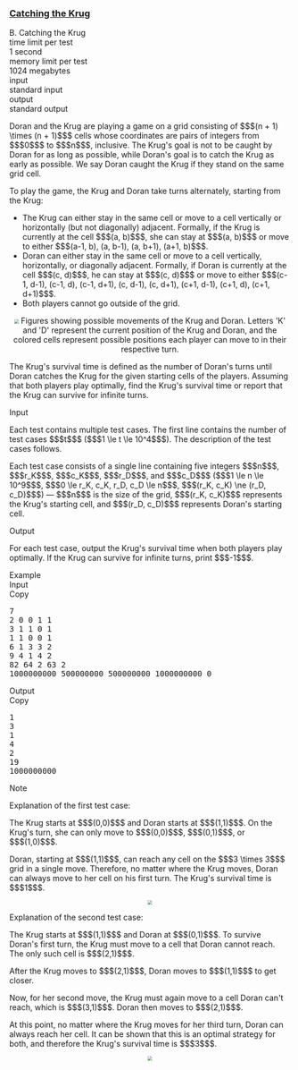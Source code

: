 <h3><a href="https://codeforces.com/contest/2152/problem/B" target="_blank" rel="noopener noreferrer">Catching the Krug</a></h3>

<div class="header"><div class="title">B. Catching the Krug</div><div class="time-limit"><div class="property-title">time limit per test</div>1 second</div><div class="memory-limit"><div class="property-title">memory limit per test</div>1024 megabytes</div><div class="input-file input-standard"><div class="property-title">input</div>standard input</div><div class="output-file output-standard"><div class="property-title">output</div>standard output</div></div><div><p>Doran and the Krug are playing a game on a grid consisting of $$$(n + 1) \times (n + 1)$$$ cells whose coordinates are pairs of integers from $$$0$$$ to $$$n$$$, inclusive. The Krug's goal is not to be <span class="tex-font-style-it">caught</span> by Doran for as long as possible, while Doran's goal is to <span class="tex-font-style-it">catch</span> the Krug as early as possible. We say Doran <span class="tex-font-style-it">caught</span> the Krug if they stand on the same grid cell.</p><p>To play the game, the Krug and Doran take turns alternately, starting from the Krug:</p><ul> <li> The Krug can either stay in the same cell or move to a cell vertically or horizontally (but <span class="tex-font-style-bf">not</span> diagonally) adjacent. Formally, if the Krug is currently at the cell $$$(a, b)$$$, she can stay at $$$(a, b)$$$ or move to either $$$(a-1, b), (a, b-1), (a, b+1), (a+1, b)$$$. </li><li> Doran can either stay in the same cell or move to a cell vertically, horizontally, or diagonally adjacent. Formally, if Doran is currently at the cell $$$(c, d)$$$, he can stay at $$$(c, d)$$$ or move to either $$$(c-1, d-1), (c-1, d), (c-1, d+1), (c, d-1), (c, d+1), (c+1, d-1), (c+1, d), (c+1, d+1)$$$. </li><li> Both players cannot go outside of the grid. </li></ul><center> <img class="tex-graphics" src="https://espresso.codeforces.com/389b09213658c44ba4b0550db897796229b5ae0d.png" style="zoom: 50.0%;max-width: 100.0%;max-height: 100.0%;"> Figures showing possible movements of the Krug and Doran. Letters 'K' and 'D' represent the current position of the Krug and Doran, and the colored cells represent possible positions each player can move to in their respective turn. </center><p>The Krug's <span class="tex-font-style-it">survival time</span> is defined as the number of Doran's turns until Doran <span class="tex-font-style-it">catches</span> the Krug for the given starting cells of the players. Assuming that both players play optimally, find the Krug's <span class="tex-font-style-it">survival time</span> or report that the Krug can survive for infinite turns.</p></div><div class="input-specification"><div class="section-title">Input</div><p>Each test contains multiple test cases. The first line contains the number of test cases $$$t$$$ ($$$1 \le t \le 10^4$$$). The description of the test cases follows. </p><p>Each test case consists of a single line containing five integers $$$n$$$, $$$r_K$$$, $$$c_K$$$, $$$r_D$$$, and $$$c_D$$$ ($$$1 \le n \le 10^9$$$, $$$0 \le r_K, c_K, r_D, c_D \le n$$$, $$$(r_K, c_K) \ne (r_D, c_D)$$$) — $$$n$$$ is the size of the grid, $$$(r_K, c_K)$$$ represents the Krug's starting cell, and $$$(r_D, c_D)$$$ represents Doran's starting cell.</p></div><div class="output-specification"><div class="section-title">Output</div><p>For each test case, output the Krug's <span class="tex-font-style-it">survival time</span> when both players play optimally. If the Krug can survive for infinite turns, print $$$-1$$$.</p></div><div class="sample-tests"><div class="section-title">Example</div><div class="sample-test"><div class="input"><div class="title">Input<div title="Copy" data-clipboard-target="#id006712343787999417" id="id0027010533543515935" class="input-output-copier">Copy</div></div><pre id="id006712343787999417"><div class="test-example-line test-example-line-even test-example-line-0">7</div><div class="test-example-line test-example-line-odd test-example-line-1">2 0 0 1 1</div><div class="test-example-line test-example-line-even test-example-line-2">3 1 1 0 1</div><div class="test-example-line test-example-line-odd test-example-line-3">1 1 0 0 1</div><div class="test-example-line test-example-line-even test-example-line-4">6 1 3 3 2</div><div class="test-example-line test-example-line-odd test-example-line-5">9 4 1 4 2</div><div class="test-example-line test-example-line-even test-example-line-6">82 64 2 63 2</div><div class="test-example-line test-example-line-odd test-example-line-7">1000000000 500000000 500000000 1000000000 0</div></pre></div><div class="output"><div class="title">Output<div title="Copy" data-clipboard-target="#id0020368276296245447" id="id0032841982183612817" class="input-output-copier">Copy</div></div><pre id="id0020368276296245447"><div class="test-example-line test-example-line-odd test-example-line-1">1</div><div class="test-example-line test-example-line-even test-example-line-2">3</div><div class="test-example-line test-example-line-odd test-example-line-3">1</div><div class="test-example-line test-example-line-even test-example-line-4">4</div><div class="test-example-line test-example-line-odd test-example-line-5">2</div><div class="test-example-line test-example-line-even test-example-line-6">19</div><div class="test-example-line test-example-line-odd test-example-line-7">1000000000</div></pre></div></div></div><div class="note"><div class="section-title">Note</div><p><span class="tex-font-style-bf">Explanation of the first test case:</span></p><p>The Krug starts at $$$(0,0)$$$ and Doran starts at $$$(1,1)$$$. On the Krug's turn, she can only move to $$$(0,0)$$$, $$$(0,1)$$$, or $$$(1,0)$$$.</p><p>Doran, starting at $$$(1,1)$$$, can reach any cell on the $$$3 \times 3$$$ grid in a single move. Therefore, no matter where the Krug moves, Doran can always move to her cell on his first turn. The Krug's survival time is $$$1$$$.</p><center> <img class="tex-graphics" src="https://espresso.codeforces.com/4918e8c6206a329d6afd98791f4a2535c62fb198.png" style="zoom: 50.0%;max-width: 100.0%;max-height: 100.0%;"> </center><p><span class="tex-font-style-bf">Explanation of the second test case:</span></p><p>The Krug starts at $$$(1,1)$$$ and Doran at $$$(0,1)$$$. To survive Doran's first turn, the Krug must move to a cell that Doran cannot reach. The only such cell is $$$(2,1)$$$.</p><p>After the Krug moves to $$$(2,1)$$$, Doran moves to $$$(1,1)$$$ to get closer.</p><p>Now, for her second move, the Krug must again move to a cell Doran can't reach, which is $$$(3,1)$$$. Doran then moves to $$$(2,1)$$$.</p><p>At this point, no matter where the Krug moves for her third turn, Doran can always reach her cell. It can be shown that this is an optimal strategy for both, and therefore the Krug's survival time is $$$3$$$.</p><center> <img class="tex-graphics" src="https://espresso.codeforces.com/884d3355d039dc35594ce536d991cb8093ce1bc0.png" style="zoom: 50.0%;max-width: 100.0%;max-height: 100.0%;"> </center></div>